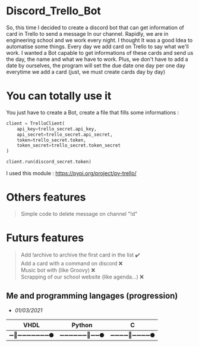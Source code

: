 # Discord_Trello_Bot

So, this time I decided to create a discord bot that can get information of card in Trello to send a message In our channel.
Rapidly, we are in engineering school and we work every night. I thought It was a good Idea to automatise some things.
Every day we add card on Trello to say what we'll work. I wanted a Bot capable to get informations of these cards and send
us the day, the name and what we have to work. Plus, we don't have to add a date by ourselves, the program will set the
due date one day per one day everytime we add a card (just, we must create cards day by day)

# You can totally use it

You just have to create a Bot, create a file that fills some informations :
```py
client = TrelloClient(
    api_key=trello_secret.api_key,
    api_secret=trello_secret.api_secret,
    token=trello_secret.token,
    token_secret=trello_secret.token_secret
)

client.run(discord_secret.token)
```

I used this module : https://pypi.org/project/py-trello/  

# Others features

> Simple code to delete message on channel "!d"

# Futurs features

> Add !archive to archive the first card in the list ✔️  
> Add a card with a command on discord ❌  
> Music bot with (like Groovy) ❌  
> Scrapping of our school website (like agenda...) ❌  

## Me and programming langages (progression)
- *01/03/2021* 

| VHDL                        | Python                      | C                           |
|-----------------------------|-----------------------------|-----------------------------|
|  ➖🚀➖➖➖➖➖➖➖🌑  |  ➖➖➖➖➖➖🚀➖➖🌑  |  ➖➖➖➖🚀➖➖➖➖🌑  |
